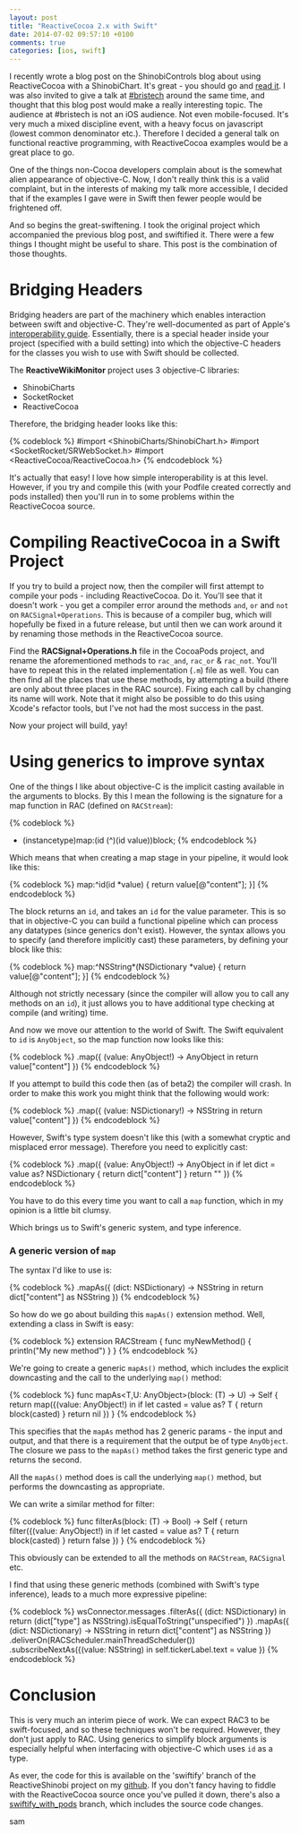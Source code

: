 ```yaml
---
layout: post
title: "ReactiveCocoa 2.x with Swift"
date: 2014-07-02 09:57:10 +0100
comments: true
categories: [ios, swift]
---
```


I recently wrote a blog post on the ShinobiControls blog about using
ReactiveCocoa with a ShinobiChart. It's great - you should go and
[read it](http://www.shinobicontrols.com/blog/posts/2014/06/24/reactiveshinobi-using-shinobicharts-with-reactivecocoa).
I was also invited to give a talk at [#bristech](http://briste.ch/) around the
same time, and thought that this blog post would make a really interesting topic.
The audience at #bristech is not an iOS audience. Not even mobile-focused. It's
very much a mixed discipline event, with a heavy focus on javascript (lowest
common denominator etc.). Therefore I decided a general talk on functional
reactive programming, with ReactiveCocoa examples would be a great place to go.

One of the things non-Cocoa developers complain about is the somewhat alien
appearance of objective-C. Now, I don't really think this is a valid complaint,
but in the interests of making my talk more accessible, I decided that if the
examples I gave were in Swift then fewer people would be frightened off.

And so begins the great-swiftening. I took the original project which accompanied
the previous blog post, and swiftified it. There were a few things I thought
might be useful to share. This post is the combination of those thoughts.

<!--more-->

# Bridging Headers

Bridging headers are part of the machinery which enables interaction between
swift and objective-C. They're well-documented as part of Apple's
[interoperability guide](https://developer.apple.com/library/prerelease/mac/documentation/Swift/Conceptual/BuildingCocoaApps/MixandMatch.html#//apple_ref/doc/uid/TP40014216-CH10-XID_75).
Essentially, there is a special header inside your project (specified with a
build setting) into which the objective-C headers for the classes you wish to use
with Swift should be collected.

The __ReactiveWikiMonitor__ project uses 3 objective-C libraries:

- ShinobiCharts
- SocketRocket
- ReactiveCocoa

Therefore, the bridging header looks like this:

{% codeblock %}
#import <ShinobiCharts/ShinobiChart.h>
#import <SocketRocket/SRWebSocket.h>
#import <ReactiveCocoa/ReactiveCocoa.h>
{% endcodeblock %}

It's actually that easy! I love how simple interoperability is at this level.
However, if you try and compile this (with your Podfile created correctly and
pods installed) then you'll run in to some problems within the ReactiveCocoa
source.

# Compiling ReactiveCocoa in a Swift Project

If you try to build a project now, then the compiler will first attempt to compile
your pods - including ReactiveCocoa. Do it. You'll see that it doesn't work - you
get a compiler error around the methods `and`, `or` and `not` on `RACSignal+Operations`.
This is because of a compiler bug, which will hopefully be fixed in a future
release, but until then we can work around it by renaming those methods in the
ReactiveCocoa source.

Find the __RACSignal+Operations.h__ file in the CocoaPods project, and rename
the aforementioned methods to `rac_and`, `rac_or` & `rac_not`. You'll have to
repeat this in the related implementation (`.m`) file as well. You can then find
all the places that use these methods, by attempting a build (there are only about
three places in the RAC source). Fixing each call by changing its name will work.
Note that it might also be possible to do this using Xcode's refactor tools, but
I've not had the most success in the past.

Now your project will build, yay!

# Using generics to improve syntax

One of the things I like about objective-C is the implicit casting available in
the arguments to blocks. By this I mean the following is the signature for a map
function in RAC (defined on `RACStream`):

{% codeblock %}
- (instancetype)map:(id (^)(id value))block;
{% endcodeblock %}

Which means that when creating a map stage in your pipeline, it would look like
this:

{% codeblock %}
map:^id(id *value) {
     return value[@"content"];
 }]
{% endcodeblock %}

The block returns an `id`, and takes an `id` for the value parameter. This is so
that in objective-C you can build a functional pipeline which can process any
datatypes (since generics don't exist). However, the syntax allows you to specify
(and therefore implicitly cast) these parameters, by defining your block like
this:

{% codeblock %}
map:^NSString*(NSDictionary *value) {
     return value[@"content"];
 }]
{% endcodeblock %}

Although not strictly necessary (since the compiler will allow you to call any
methods on an `id`), it just allows you to have additional type checking at
compile (and writing) time.

And now we move our attention to the world of Swift. The Swift equivalent to `id`
is `AnyObject`, so the map function now looks like this:

{% codeblock %}
.map({ (value: AnyObject!) -> AnyObject in
  return value["content"]
})
{% endcodeblock %}

If you attempt to build this code then (as of beta2) the compiler will crash.
In order to make this work you might think that the following would work:

{% codeblock %}
.map({ (value: NSDictionary!) -> NSString in
  return value["content"]
})
{% endcodeblock %}

However, Swift's type system doesn't like this (with a somewhat cryptic and
misplaced error message). Therefore you need to explicitly cast:

{% codeblock %}
.map({ (value: AnyObject!) -> AnyObject in
  if let dict = value as? NSDictionary {
    return dict["content"]
  }
  return ""
})
{% endcodeblock %}

You have to do this every time you want to call a `map` function, which in my
opinion is a little bit clumsy.

Which brings us to Swift's generic system, and type inference.

### A generic version of `map`

The syntax I'd like to use is:

{% codeblock %}
.mapAs({ (dict: NSDictionary) -> NSString in
  return dict["content"] as NSString
})
{% endcodeblock %}

So how do we go about building this `mapAs()` extension method. Well, extending
a class in Swift is easy:

{% codeblock %}
extension RACStream {
  func myNewMethod() {
      println("My new method")
  }
}
{% endcodeblock %}

We're going to create a generic `mapAs()` method, which includes the explicit
downcasting and the call to the underlying `map()` method:

{% codeblock %}
func mapAs<T,U: AnyObject>(block: (T) -> U) -> Self {
  return map({(value: AnyObject!) in
    if let casted = value as? T {
      return block(casted)
    }
    return nil
  })
}
{% endcodeblock %}

This specifies that the `mapAs` method has 2 generic params - the input and output,
and that there is a requirement that the output be of type `AnyObject`. The closure
we pass to the `mapAs()` method takes the first generic type and returns the second.

All the `mapAs()` method does is call the underlying `map()` method, but performs
the downcasting as appropriate.

We can write a similar method for filter:

{% codeblock %}
func filterAs<T>(block: (T) -> Bool) -> Self {
  return filter({(value: AnyObject!) in
    if let casted = value as? T {
      return block(casted)
    }
    return false
  })
}
{% endcodeblock %}

This obviously can be extended to all the methods on `RACStream`, `RACSignal` etc.

I find that using these generic methods (combined with Swift's type inference),
leads to a much more expressive pipeline:

{% codeblock %}
wsConnector.messages
  .filterAs({ (dict: NSDictionary) in
      return (dict["type"] as NSString).isEqualToString("unspecified")
    })
  .mapAs({ (dict: NSDictionary) -> NSString in
    return dict["content"] as NSString
    })
  .deliverOn(RACScheduler.mainThreadScheduler())
  .subscribeNextAs({(value: NSString) in
    self.tickerLabel.text = value
    })
{% endcodeblock %}

# Conclusion

This is very much an interim piece of work. We can expect RAC3 to be swift-focused,
and so these techniques won't be required. However, they don't just apply to RAC.
Using generics to simplify block arguments is especially helpful when interfacing
with objective-C which uses `id` as a type.

As ever, the code for this is available on the 'swiftify' branch of the
ReactiveShinobi project on my [github](https://github.com/sammyd/ReactiveShinobi/tree/swiftify).
If you don't fancy having to fiddle with the ReactiveCocoa source once you've
pulled it down, there's also a [swiftify_with_pods](https://github.com/sammyd/ReactiveShinobi/tree/swiftify_with_pods)
branch, which includes the source code changes.

sam
